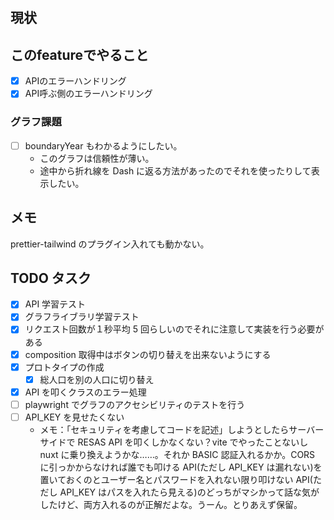 ## 現状

## このfeatureでやること
- [x] APIのエラーハンドリング
- [x] API呼ぶ側のエラーハンドリング

### グラフ課題
- [ ] boundaryYear もわかるようにしたい。
  - このグラフは信頼性が薄い。
  - 途中から折れ線を Dash に返る方法があったのでそれを使ったりして表示したい。

## メモ
prettier-tailwind のプラグイン入れても動かない。

## TODO タスク

- [x] API 学習テスト
- [x] グラフライブラリ学習テスト
- [x] リクエスト回数が１秒平均 5 回らしいのでそれに注意して実装を行う必要がある
- [x] composition 取得中はボタンの切り替えを出来ないようにする
- [x] プロトタイプの作成
  - [x] 総人口を別の人口に切り替え
- [x] API を叩くクラスのエラー処理
- [ ] playwright でグラフのアクセシビリティのテストを行う
- [ ] API_KEY を見せたくない
  - メモ：「セキュリティを考慮してコードを記述」しようとしたらサーバーサイドで RESAS API を叩くしかなくない？vite でやったことないし nuxt に乗り換えようかな……。それか BASIC 認証入れるかか。CORS に引っかからなければ誰でも叩ける API(ただし API_KEY は漏れない)を置いておくのとユーザー名とパスワードを入れない限り叩けない API(ただし API_KEY はパスを入れたら見える)のどっちがマシかって話な気がしたけど、両方入れるのが正解だよな。うーん。とりあえず保留。
